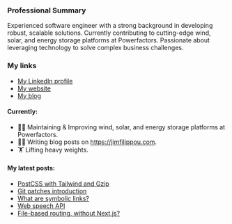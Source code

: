 ### Professional Summary

Experienced software engineer with a strong background in developing robust, scalable solutions. Currently contributing to cutting-edge wind, solar, and energy storage platforms at Powerfactors. Passionate about leveraging technology to solve complex business challenges.

### My links

- [My LinkedIn profile](https://www.linkedin.com/in/jimfilippou)
- [My website](https://jimfilippou.com)
- [My blog](https://jimfilippou.com/articles)

#### Currently:

- 👨‍💻 Maintaining & Improving wind, solar, and energy storage platforms at Powerfactors.
- ✍🏻 Writing blog posts on https://jimfilippou.com.
- 🏋 Lifting heavy weights.

#### My latest posts:

- [PostCSS with Tailwind and Gzip](https://jimfilippou.com/articles/2025/tailwind-and-gzip)
- [Git patches introduction](https://jimfilippou.com/articles/2024/git-patches-intro)
- [What are symbolic links?](https://jimfilippou.com/articles/2024/what-are-symbolic-links)
- [Web speech API](https://jimfilippou.com/articles/2024/web-speech-api)
- [File-based routing, without Next.js?](https://jimfilippou.com/articles/2024/file-based-routing-without-next-js)
